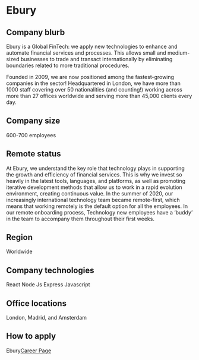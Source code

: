 # Ebury

## Company blurb

Ebury is a Global FinTech: we apply new technologies to enhance and automate financial services and processes. This allows small and medium-sized businesses to trade and transact internationally by eliminating boundaries related to more traditional procedures. 

Founded in 2009, we are now positioned among the fastest-growing companies in the sector! Headquartered in London, we have more than 1000 staff covering over 50  nationalities (and counting!) working across more than 27 offices worldwide and serving more than 45,000 clients every day. 

## Company size
600-700 employees

## Remote status
At Ebury, we understand the key role that technology plays in supporting the growth and efficiency of financial services. This is why we invest so heavily in the latest tools, languages, and platforms, as well as promoting iterative development methods that allow us to work in a rapid evolution environment, creating continuous value.
In the summer of 2020, our increasingly international technology team became remote-first, which means that working remotely is the default option for all the employees. In our remote onboarding process, Technology new employees have a ‘buddy’ in the team to accompany them throughout their first weeks. 

## Region
Worldwide

## Company technologies
React
Node Js
Express
Javascript 

## Office locations
London, Madrid, and Amsterdam


## How to apply
Ebury[Career Page](https://careers.ebury.com)
